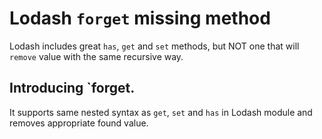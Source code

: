 # Lodash `forget` missing method
Lodash includes great `has`, `get` and `set` methods, but NOT one that will `remove` value with the same recursive way. 

## Introducing `forget. 
It supports same nested syntax as `get`, `set` and `has` in Lodash module and removes appropriate found value.
